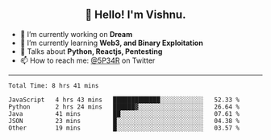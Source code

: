 <h2 align="center">👋 Hello! I'm Vishnu.</h2>


- 🔭 I’m currently working on **Dream**
- 🌱 I’m currently learning **Web3, and Binary Exploitation**
- 💬 Talks about **Python, Reactjs, Pentesting**
- 📫 How to reach me: [@5P34R](https://twitter.com/Vishnu27302693) on Twitter

---
<!--START_SECTION:waka-->

```text
Total Time: 8 hrs 41 mins

JavaScript   4 hrs 43 mins   █████████████░░░░░░░░░░░░   52.33 %
Python       2 hrs 24 mins   ██████▓░░░░░░░░░░░░░░░░░░   26.64 %
Java         41 mins         ██░░░░░░░░░░░░░░░░░░░░░░░   07.61 %
JSON         23 mins         █░░░░░░░░░░░░░░░░░░░░░░░░   04.38 %
Other        19 mins         █░░░░░░░░░░░░░░░░░░░░░░░░   03.57 %
```

<!--END_SECTION:waka-->
